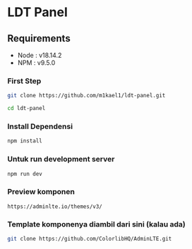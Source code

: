 # LDT Panel
## Requirements
- Node : v18.14.2
- NPM : v9.5.0 <br>


### First Step
```bash
git clone https://github.com/m1kael1/ldt-panel.git
```

```bash
cd ldt-panel
```

### Install Dependensi
```bash
npm install
```

### Untuk run development server
```bash
npm run dev
```
### Preview komponen
```link
https://adminlte.io/themes/v3/
```
### Template komponenya diambil dari sini (kalau ada)
```bash
git clone https://github.com/ColorlibHQ/AdminLTE.git
```
